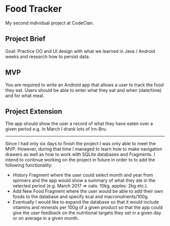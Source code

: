 # Food Tracker

My second individual project at CodeClan.

## Project Brief

Goal: Practice OO and UI design with what we learned in Java / Android weeks and research how to persist data.

## MVP

You are required to write an Android app that allows a user to track the food they eat. Users should be able to enter what they eat and when (date/time) and for what meal.

## Project Extension

The app should show the user a record of what they have eaten over a given period e.g. In March I drank lots of Irn-Bru.

---------

Since I had only six days to finish the project I was only able to meet the MVP. However, during that time I managed to learn how to make navigation drawers as well as how to work with SQLite databases and Fragments. I intend to continue working on the project in future in order to to add the following functionality:
- History Fragment where the user could select month and year from spinners and the app would show a summary of what they ate in the selected period (e.g. March 2017 => oats: 10kg, apples: 2kg etc.).
- Add New Food Fragment where the user would be able to add their own foods to the database and specify kcal and macronutrients/100g.
- Eventually I would like to expand the database so that it would include vitamins and minerals per 100g of a given product so that the app could give the user feedback on the nutritional targets they set in a given day or on average in a given month.
